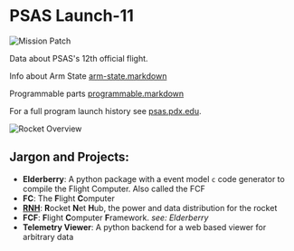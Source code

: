 # PSAS Launch-11

![Mission Patch](http://psas.github.io/Launch-11/patch/L11_patch.svg)


Data about PSAS's 12th official flight.

Info about Arm State [arm-state.markdown](arm-state.markdown)

Programmable parts [programmable.markdown](programmable.markdown)


For a full program launch history see [psas.pdx.edu](http://psas.pdx.edu/).

![Rocket Overview](http://psas.github.io/Launch-11/rocket_overview.svg)


## Jargon and Projects:

 - **Elderberry**: A python package with a event model `c` code generator to compile the Flight Computer. Also called the FCF
 - **FC**: The **F**light **C**omputer
 - [**RNH**](https://github.com/psas/Launch-11/tree/gh-pages/RNH): **R**ocket **N**et **H**ub, the power and data distribution for the rocket
 - **FCF**: **F**light **C**omputer **F**ramework. _see: Elderberry_
 - **Telemetry Viewer**: A python backend for a web based viewer for arbitrary data
